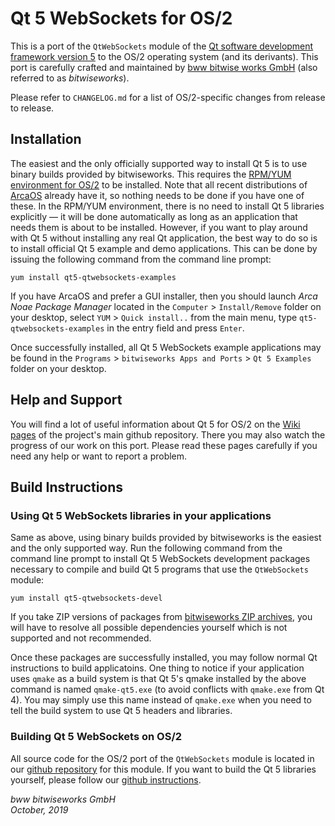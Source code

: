# Qt 5 WebSockets for OS/2

This is a port of the `QtWebSockets` module of the [Qt software development framework version 5](https://www.qt.io/) to the OS/2 operating system (and its derivants). This port is carefully crafted and maintained by [bww bitwise works GmbH](https://www.bitwiseworks.com/) (also referred to as *bitwiseworks*).

Please refer to `CHANGELOG.md` for a list of OS/2-specific changes from release to release.

## Installation

The easiest and the only officially supported way to install Qt 5 is to use binary builds provided by bitwiseworks. This requires the [RPM/YUM environment for OS/2](http://trac.netlabs.org/rpm/wiki) to be installed. Note that all recent distributions of [ArcaOS](https://www.arcanoae.com/arcaos/) already have it, so nothing needs to be done if you have one of these. In the RPM/YUM environment, there is no need to install Qt 5 libraries explicitly — it will be done automatically as long as an application that needs them is about to be installed. However, if you want to play around with Qt 5 without installing any real Qt application, the best way to do so is to install official Qt 5 example and demo applications. This can be done by issuing the following command from the command line prompt:

```
yum install qt5-qtwebsockets-examples
```

If you have ArcaOS and prefer a GUI installer, then you should launch *Arca Noae Package Manager* located in the `Computer` > `Install/Remove` folder on your desktop, select `YUM` > `Quick install..` from the main menu, type `qt5-qtwebsockets-examples` in the entry field and press `Enter`.

Once successfully installed, all Qt 5 WebSockets example applications may be found in the `Programs` > `bitwiseworks Apps and Ports` > `Qt 5 Examples` folder on your desktop.

## Help and Support

You will find a lot of useful information about Qt 5 for OS/2 on the [Wiki pages](https://github.com/bitwiseworks/qt5-os2/wiki) of the project's main github repository. There you may also watch the progress of our work on this port. Please read these pages carefully if you need any help or want to report a problem.

## Build Instructions

### Using Qt 5 WebSockets libraries in your applications

Same as above, using binary builds provided by bitwiseworks is the easiest and the only supported way. Run the following command from the command line prompt to install Qt 5 WebSockets development packages necessary to compile and build Qt 5 programs that use the `QtWebSockets` module:

```
yum install qt5-qtwebsockets-devel
```

If you take ZIP versions of packages from [bitwiseworks ZIP archives](http://rpm.netlabs.org/release/00/zip), you will have to resolve all possible dependencies yourself which is not supported and not recommended.

Once these packages are successfully installed, you may follow normal Qt instructions to build applicatoins. One thing to notice if your application uses `qmake` as a build system is that Qt 5's qmake installed by the above command is named `qmake-qt5.exe` (to avoid conflicts with `qmake.exe` from Qt 4). You may simply use this name instead of `qmake.exe` when you need to tell the build system to use Qt 5 headers and libraries.

### Building Qt 5 WebSockets on OS/2

All source code for the OS/2 port of the `QtWebSockets` module is located in our [github repository](https://github.com/bitwiseworks/qtwebsockets-os2) for this module. If you want to build the Qt 5 libraries yourself, please follow our [github instructions](https://github.com/bitwiseworks/qt5-os2/wiki/Developers#building-qt).

*bww bitwiseworks GmbH\
October, 2019*
